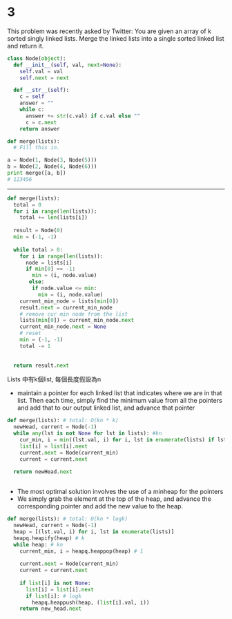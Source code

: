 # 3

This problem was recently asked by Twitter:
You are given an array of k sorted singly linked lists. Merge the linked lists into a single sorted linked list and return it.

```python
class Node(object):
  def __init__(self, val, next=None):
    self.val = val
    self.next = next

  def __str__(self):
    c = self
    answer = ""
    while c:
      answer += str(c.val) if c.val else ""
      c = c.next
    return answer

def merge(lists):
  # Fill this in.

a = Node(1, Node(3, Node(5)))
b = Node(2, Node(4, Node(6)))
print merge([a, b])
# 123456
```

------



```python
def merge(lists):
  total = 0
  for i in range(len(lists)):
    total += len(lists[i])
  
  result = Node(0)
  min = (-1, -1)
  
  while total > 0:
    for i in range(len(lists)):
      node = lists[i]
      if min[0] == -1:
        min = (i, node.value)
       else:
        if node.value <= min:
          min = (i, node.value)
    current_min_node = lists(min[0])
    result.next = current_min_node
    # remove cur min node from the list
    lists(min[0]) = current_min_node.next
    current_min_node.next = None
    # reset
    min = (-1, -1)
    total -= 1
   
  
  return result.next
```

Lists 中有k個list, 每個長度假設為n

-  maintain a pointer for each linked list that indicates where we are in that list. Then each time, simply find the minimum value from all the pointers and add that to our output linked list, and advance that pointer

```python
def merge(lists): # total: O(kn * k)
  newHead, current = Node(-1)
  while any(lst is not None for lst in lists): #kn
    cur_min, i = min((lst.val, i) for i, lst in enumerate(lists) if lst is not None) #k
    list[i] = list[i].next
    current.next = Node(current_min)
    current = current.next
   
  return newHead.next
  
```



- The most optimal solution involves the use of a minheap for the pointers
- We simply grab the element at the top of the heap, and advance the corresponding pointer and add the new value to the heap.

```python
def merge(lists): # total: O(kn * logk)
  newHead, current = Node(-1)
  heap = [(lst.val, i) for i, lst in enumerate(lists)]
  heapq.heapify(heap) # k
  while heap: # kn
    current_min, i = heapq.heappop(heap) # 1
    
    current.next = Node(current_min)
    current = current.next
    
    if list[i] is not None:
      list[i] = list[i].next
      if list[i]: # logk
        heapq.heappush(heap, (list[i].val, i))
    return new_head.next
```

